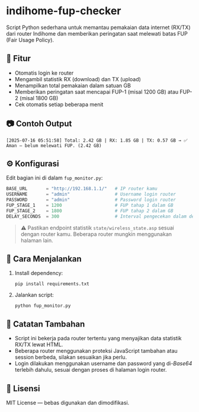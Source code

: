 # indihome-fup-checker

Script Python sederhana untuk memantau pemakaian data internet (RX/TX) dari router Indihome dan memberikan peringatan saat melewati batas FUP (Fair Usage Policy).

## 🔧 Fitur

- Otomatis login ke router
- Mengambil statistik RX (download) dan TX (upload)
- Menampilkan total pemakaian dalam satuan GB
- Memberikan peringatan saat mencapai FUP-1 (misal 1200 GB) atau FUP-2 (misal 1800 GB)
- Cek otomatis setiap beberapa menit

## 📷 Contoh Output

```
[2025-07-16 05:51:58] Total: 2.42 GB | RX: 1.85 GB | TX: 0.57 GB → ✅ Aman — belum melewati FUP. (2.42 GB)
```

## ⚙️ Konfigurasi

Edit bagian ini di dalam `fup_monitor.py`:

```python
BASE_URL       = "http://192.168.1.1/"   # IP router kamu
USERNAME       = "admin"                 # Username login router
PASSWORD       = "admin"                 # Password login router
FUP_STAGE_1    = 1200                    # FUP tahap 1 dalam GB
FUP_STAGE_2    = 1800                    # FUP tahap 2 dalam GB
DELAY_SECONDS  = 300                     # Interval pengecekan dalam detik
```

> ⚠️ Pastikan endpoint statistik `state/wireless_state.asp` sesuai dengan router kamu. Beberapa router mungkin menggunakan halaman lain.

## 🚀 Cara Menjalankan

1. Install dependency:
    ```
    pip install requirements.txt
    ```

2. Jalankan script:
    ```
    python fup_monitor.py
    ```

## 📝 Catatan Tambahan

- Script ini bekerja pada router tertentu yang menyajikan data statistik RX/TX lewat HTML.
- Beberapa router menggunakan proteksi JavaScript tambahan atau session berbeda, silakan sesuaikan jika perlu.
- Login dilakukan menggunakan username dan password yang di-*Base64* terlebih dahulu, sesuai dengan proses di halaman login router.

## 📄 Lisensi

MIT License — bebas digunakan dan dimodifikasi.
